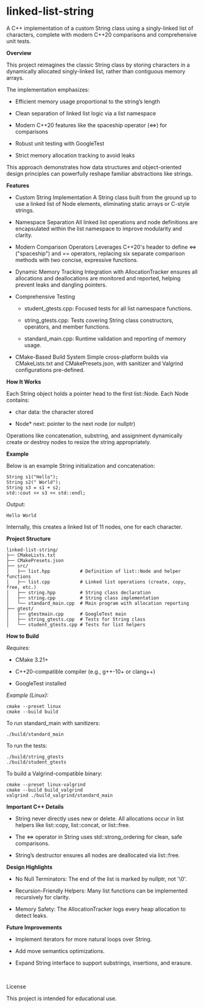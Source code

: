 # linked-list-string
A C++ implementation of a custom String class using a singly-linked list of characters, complete with modern C++20 comparisons and comprehensive unit tests.

**Overview**

This project reimagines the classic String class by storing characters in a dynamically allocated singly-linked list, rather than contiguous memory arrays.

The implementation emphasizes:

- Efficient memory usage proportional to the string’s length

- Clean separation of linked list logic via a list namespace

- Modern C++20 features like the spaceship operator (<=>) for comparisons

- Robust unit testing with GoogleTest

- Strict memory allocation tracking to avoid leaks

This approach demonstrates how data structures and object-oriented design principles can powerfully reshape familiar abstractions like strings.

**Features**

- Custom String Implementation
    A String class built from the ground up to use a linked list of Node elements, eliminating static arrays or C-style strings.

- Namespace Separation
    All linked list operations and node definitions are encapsulated within the list namespace to improve modularity and clarity.

- Modern Comparison Operators
    Leverages C++20's <compare> header to define <=> ("spaceship") and == operators, replacing six separate comparison methods with two concise, expressive functions.

- Dynamic Memory Tracking
    Integration with AllocationTracker ensures all allocations and deallocations are monitored and reported, helping prevent leaks and dangling pointers.

- Comprehensive Testing

    - student_gtests.cpp: Focused tests for all list namespace functions.

    - string_gtests.cpp: Tests covering String class constructors, operators, and member functions.

    - standard_main.cpp: Runtime validation and reporting of memory usage.

- CMake-Based Build System
    Simple cross-platform builds via CMakeLists.txt and CMakePresets.json, with sanitizer and Valgrind configurations pre-defined.

**How It Works**

Each String object holds a pointer head to the first list::Node. Each Node contains:

- char data: the character stored

- Node* next: pointer to the next node (or nullptr)

Operations like concatenation, substring, and assignment dynamically create or destroy nodes to resize the string appropriately.

**Example**

Below is an example String initialization and concatenation:
```text
String s1("Hello");
String s2(" World");
String s3 = s1 + s2;
std::cout << s3 << std::endl;
```
Output:
```text
Hello World
```

Internally, this creates a linked list of 11 nodes, one for each character.

**Project Structure**

```text
linked-list-string/
├── CMakeLists.txt
├── CMakePresets.json
├── src/
│   ├── list.hpp           # Definition of list::Node and helper functions
│   ├── list.cpp           # Linked list operations (create, copy, free, etc.)
│   ├── string.hpp         # String class declaration
│   ├── string.cpp         # String class implementation
│   └── standard_main.cpp  # Main program with allocation reporting
├── gtest/
│   ├── gtestmain.cpp      # GoogleTest main
│   ├── string_gtests.cpp  # Tests for String class
│   └── student_gtests.cpp # Tests for list helpers
```

**How to Build**

_Requires:_

- CMake 3.21+

- C++20-compatible compiler (e.g., g++-10+ or clang++)

- GoogleTest installed

_Example (Linux):_

```text
cmake --preset linux
cmake --build build
```
To run standard_main with sanitizers:
```text
./build/standard_main
```
To run the tests:
```text
./build/string_gtests
./build/student_gtests
```
To build a Valgrind-compatible binary:
```text
cmake --preset linux-valgrind
cmake --build build_valgrind
valgrind ./build_valgrind/standard_main
```

**Important C++ Details**

- String never directly uses new or delete. All allocations occur in list helpers like list::copy, list::concat, or list::free.

- The <=> operator in String uses std::strong_ordering for clean, safe comparisons.

- String’s destructor ensures all nodes are deallocated via list::free.

**Design Highlights**

- No Null Terminators: The end of the list is marked by nullptr, not '\0'.

- Recursion-Friendly Helpers: Many list functions can be implemented recursively for clarity.

- Memory Safety: The AllocationTracker logs every heap allocation to detect leaks.

**Future Improvements**

- Implement iterators for more natural loops over String.

- Add move semantics optimizations.

- Expand String interface to support substrings, insertions, and erasure.

<br>

License

This project is intended for educational use.
